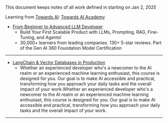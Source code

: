 This document keeps notes of all work defined in starting on Jan 2, 2025

Learning from [Towards AI](https://towardsai.net/): [Towards AI Academy](https://academy.towardsai.net/)

- [From Beginner to Advanced LLM Developer](https://academy.towardsai.net/courses/take/beginner-to-advanced-llm-dev/multimedia/59790902-course-logistics-and-tools-guide)
  - Build Your First Scalable Product with LLMs, Prompting, RAG, Fine-Tuning, and Agents!
  - 30,000+ learners from leading companies. 130+ 5-star reviews. Part of the Gen AI 360 Foundation Model Certification

---

- [LangChain & Vector Databases in Production](https://learn.activeloop.ai/courses/langchain)
  - Whether an experienced developer who's a newcomer to the AI realm or an experienced machine learning enthusiast, this course is designed for you. Our goal is to make AI accessible and practical, transforming how you approach your daily tasks and the overall impact of your work.Whether an experienced developer who's a newcomer to the AI realm or an experienced machine learning enthusiast, this course is designed for you. Our goal is to make AI accessible and practical, transforming how you approach your daily tasks and the overall impact of your work.
---
